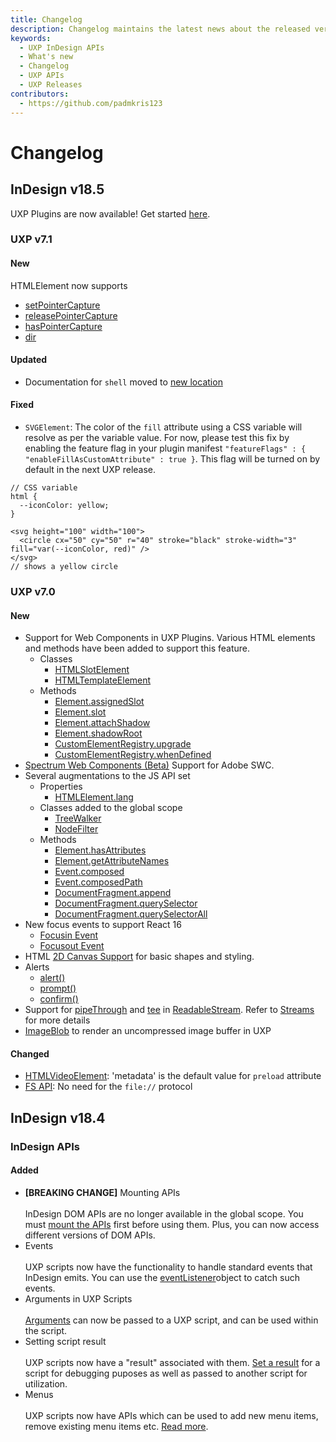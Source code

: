 ```yaml
---
title: Changelog
description: Changelog maintains the latest news about the released versions.
keywords:
  - UXP InDesign APIs
  - What's new
  - Changelog
  - UXP APIs
  - UXP Releases
contributors:
  - https://github.com/padmkris123
---
```

# Changelog

## InDesign v18.5

UXP Plugins are now available! Get started [here](../plugins).

### UXP v7.1

#### New
HTMLElement now supports
- [setPointerCapture](/reference/uxp-api/reference-js/Global%20Members/HTML%20DOM/Element#setpointercapturepointerid)
- [releasePointerCapture](/reference/uxp-api/reference-js/Global%20Members/HTML%20DOM/Element#releasepointercapturepointerid)
- [hasPointerCapture](/reference/uxp-api/reference-js/Global%20Members/HTML%20DOM/Element#haspointercapturepointerid)
- [dir](/reference/uxp-api/reference-js/Global%20Members/HTML%20Elements/HTMLHtmlElement#dir--string)

#### Updated
- Documentation for `shell` moved to [new location](/reference/uxp-api/reference-js/Modules/uxp/shell/)

#### Fixed
- `SVGElement`: The color of the `fill` attribute using a CSS variable will resolve as per the variable value. For now, please test this fix by enabling the feature flag in your plugin manifest `"featureFlags" : { "enableFillAsCustomAttribute" : true }`. This flag will be turned on by default in the next UXP release. 
```
// CSS variable
html {
  --iconColor: yellow;
}

<svg height="100" width="100">
  <circle cx="50" cy="50" r="40" stroke="black" stroke-width="3" fill="var(--iconColor, red)" />
</svg>
// shows a yellow circle
```  

### UXP v7.0

#### New
- Support for Web Components in UXP Plugins. Various HTML elements and methods have been added to support this feature.
    - Classes
        - [HTMLSlotElement](/reference/uxp-api/reference-js/Global%20Members/HTML%20Elements/HTMLSlotElement/)
        - [HTMLTemplateElement](/reference/uxp-api/reference-js/Global%20Members/HTML%20Elements/HTMLTemplateElement/)
    - Methods
        - [Element.assignedSlot](/reference/uxp-api/reference-js/Global%20Members/HTML%20DOM/Element.md#assignedslot--htmlslotelement)
        - [Element.slot](/reference/uxp-api/reference-js/Global%20Members/HTML%20DOM/Element#slot--string)
        - [Element.attachShadow](/reference/uxp-api/reference-js/Global%20Members/HTML%20DOM/Element#attachshadowinit)
        - [Element.shadowRoot](/reference/uxp-api/reference-js/Global%20Members/HTML%20DOM/Element#shadowroot--shadowroot)
        - [CustomElementRegistry.upgrade](/reference/uxp-api/reference-js/Global%20Members/HTML%20DOM/CustomElementRegistry#upgraderoot)
        - [CustomElementRegistry.whenDefined](/reference/uxp-api/reference-js/Global%20Members/HTML%20DOM/CustomElementRegistry#whendefinedname)
- [Spectrum Web Components (Beta)](/reference/uxp-api/reference-spectrum/swc/) Support for Adobe SWC.
- Several augmentations to the JS API set
    - Properties
        - [HTMLElement.lang](/reference/uxp-api/reference-js/Global%20Members/HTML%20Elements/HTMLElement#lang--string)
    - Classes added to the global scope
        - [TreeWalker](/reference/uxp-api/reference-js/Global%20Members/HTML%20DOM/TreeWalker/)
        - [NodeFilter](/reference/uxp-api/reference-js/Global%20Members/HTML%20DOM/NodeFilter/)
    - Methods
        - [Element.hasAttributes](/reference/uxp-api/reference-js/Global%20Members/HTML%20DOM/Element#hasattributes)
        - [Element.getAttributeNames](/reference/uxp-api/reference-js/Global%20Members/HTML%20DOM/Element#getattributenames)
        - [Event.composed](/reference/uxp-api/reference-js/Global%20Members/HTML%20Events/Event#composed--boolean)
        - [Event.composedPath](/reference/uxp-api/reference-js/Global%20Members/HTML%20Events/Event#composedpath)
        - [DocumentFragment.append](/reference/uxp-api/reference-js/Global%20Members/HTML%20DOM/DocumentFragment#appendargs)
        - [DocumentFragment.querySelector](/reference/uxp-api/reference-js/Global%20Members/HTML%20DOM/DocumentFragment#queryselectorselector)
        - [DocumentFragment.querySelectorAll](/reference/uxp-api/reference-js/Global%20Members/HTML%20DOM/DocumentFragment#queryselectorallselector)
- New focus events to support React 16
    - [Focusin Event](https://developer.mozilla.org/en-US/docs/Web/API/Element/focusin_event)
    - [Focusout Event](https://developer.mozilla.org/en-US/docs/Web/API/Element/focusout_event)
- HTML [2D Canvas Support](/reference/uxp-api/reference-js/Global%20Members/HTML%20Elements/HTMLCanvasElement/) for basic shapes and styling.
- Alerts
    - [alert()](/reference/uxp-api/reference-js/Global%20Members/HTML%20DOM/alert/)
    - [prompt()](/reference/uxp-api/reference-js/Global%20Members/HTML%20DOM/prompt/)
    - [confirm()](/reference/uxp-api/reference-js/Global%20Members/HTML%20DOM/confirm/)
- Support for [pipeThrough](/reference/uxp-api/reference-js/Global%20Members/Streams/ReadableStream#pipeThroughtransform-options) and [tee](/reference/uxp-api/reference-js/Global%20Members/Streams/ReadableStream#tee) in [ReadableStream](/reference/uxp-api/reference-js/Global%20Members/Streams/ReadableStream). Refer to [Streams](/reference/uxp-api/reference-js/Global%20Members/Streams/) for more details
- [ImageBlob](/reference/uxp-api/reference-js/Global%20Members/ImageBlob/) to render an uncompressed image buffer in UXP

#### Changed
- [HTMLVideoElement](/reference/uxp-api/reference-js/Global%20Members/HTML%20Elements/HTMLVideoElement/): 'metadata' is the default value for `preload` attribute
- [FS API](/reference/uxp-api/reference-js/Modules/fs/): No need for the `file://` protocol


## InDesign v18.4

### InDesign APIs

#### Added
- **[BREAKING CHANGE]** Mounting APIs <br></br>
    InDesign DOM APIs are no longer available in the global scope. You must [mount the APIs](../recipes/dom-versioning/) first before using them. Plus, you can now access different versions of DOM APIs.
- Events <br></br>
    UXP scripts now have the functionality to handle standard events that InDesign emits. You can use the [eventListener](../recipes/events/)object to catch such events. 
- Arguments in UXP Scripts <br></br>
    [Arguments](../recipes/arguments/) can now be passed to a UXP script, and can be used within the script. 
- Setting script result <br></br>
    UXP scripts now have a "result" associated with them. [Set a result](../recipes/script-result/) for a script for debugging puposes as well as passed to another script for utilization.
- Menus <br></br>
    UXP scripts now have APIs which can be used to add new menu items, remove existing menu items etc. [Read more](../recipes/menus/).
